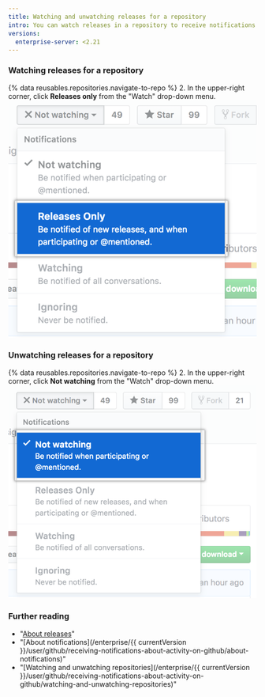 ```yaml
---
title: Watching and unwatching releases for a repository
intro: You can watch releases in a repository to receive notifications when a new release is published without receiving notifications about other updates to the repository. You can also unwatch releases if you no longer want to receive notifications for new releases in a repository.
versions:
  enterprise-server: <2.21
---
```


### Watching releases for a repository

{% data reusables.repositories.navigate-to-repo %}
2. In the upper-right corner, click **Releases only** from the "Watch" drop-down menu.
   ![Watch options in a drop-down menu for releases](/assets/images/help/notifications/watch-releases.png)

### Unwatching releases for a repository

{% data reusables.repositories.navigate-to-repo %}
2. In the upper-right corner, click **Not watching** from the "Watch" drop-down menu.
   ![Watch options in a drop-down menu for releases](/assets/images/help/notifications/unwatch-repository.png)

### Further reading

- "[About releases](/articles/about-releases)"
- "[About notifications](/enterprise/{{ currentVersion }}/user/github/receiving-notifications-about-activity-on-github/about-notifications)"
- "[Watching and unwatching repositories](/enterprise/{{ currentVersion }}/user/github/receiving-notifications-about-activity-on-github/watching-and-unwatching-repositories)"

